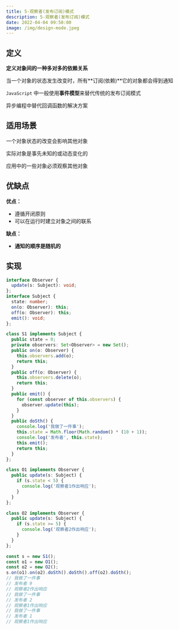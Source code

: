 ```yaml
---
title: 5-观察者(发布订阅)模式
description: 5-观察者(发布订阅)模式
date: 2022-04-04 09:50:00
image: /img/design-mode.jpeg
---
```



## 定义

**定义对象间的一种多对多的依赖关系**

当一个对象的状态发生改变时，所有**订阅(依赖)**它的对象都会得到通知

`JavaScript` 中一般使用**事件模型**来替代传统的发布订阅模式

异步编程中替代回调函数的解决方案

## 适用场景

一个对象状态的改变会影响其他对象

实际对象是事先未知的或动态变化的

应用中的一些对象必须观察其他对象

## 优缺点

**优点：**
- 遵循开闭原则
- 可以在运行时建立对象之间的联系

**缺点：**
- **通知的顺序是随机的**

## 实现

```ts
interface Observer {
  update(s: Subject): void;
};
interface Subject {
  state: number;
  on(o: Observer): this;
  off(o: Observer): this;
  emit(): void;
};

class S1 implements Subject {
  public state = 0;
  private observers: Set<Observer> = new Set();
  public on(o: Observer) {
    this.observers.add(o);
    return this;
  }
  public off(o: Observer) {
    this.observers.delete(o);
    return this;
  }
  public emit() {
    for (const observer of this.observers) {
      observer.update(this);
    }
  }
  public doSth() {
    console.log('我做了一件事');
    this.state = Math.floor(Math.random() * (10 + 1));
    console.log('发布者', this.state);
    this.emit();
    return this;
  }
};

class O1 implements Observer {
  public update(s: Subject) {
    if (s.state < 5) {
      console.log('观察者1作出响应');
    }
  }
};

class O2 implements Observer {
  public update(s: Subject) {
    if (s.state >= 5) {
      console.log('观察者2作出响应');
    }
  }
};

const s = new S1();
const o1 = new O1();
const o2 = new O2();
s.on(o1).on(o2).doSth().doSth().off(o2).doSth();
// 我做了一件事
// 发布者 9
// 观察者2作出响应
// 我做了一件事
// 发布者 2
// 观察者1作出响应
// 我做了一件事
// 发布者 1
// 观察者1作出响应
```
